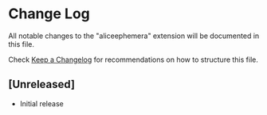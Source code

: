 # Change Log

All notable changes to the "aliceephemera" extension will be documented in this file.

Check [Keep a Changelog](http://keepachangelog.com/) for recommendations on how to structure this file.

## [Unreleased]

- Initial release